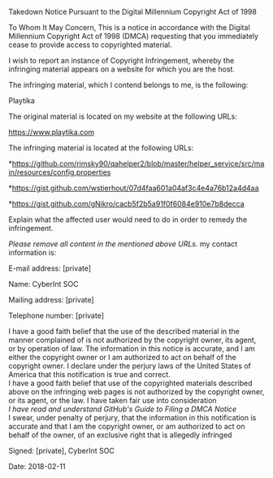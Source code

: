 Takedown Notice Pursuant to the Digital Millennium Copyright Act of 1998

To Whom It May Concern, This is a notice in accordance with the Digital
Millennium Copyright Act of 1998 (DMCA) requesting that you immediately
cease to provide access to copyrighted material.

I wish to report an instance of Copyright Infringement, whereby the
infringing material appears on a website for which you are the host.

The infringing material, which I contend belongs to me, is the following:

Playtika

The original material is located on my website at the following URLs:

https://www.playtika.com

The infringing material is located at the following URLs:

*https://github.com/rimsky90/qahelper2/blob/master/helper_service/src/main/resources/config.properties

*https://gist.github.com/wstierhout/07d4faa601a04af3c4e4a76b12a4d4aa

*https://gist.github.com/gNikro/cacb5f2b5a91f0f6084e910e7b8decca

Explain what the affected user would need to do in order to remedy the
infringement.

*Please remove all content in the mentioned above URLs.*
my contact information is:

E-mail address: [private]

Name: CyberInt SOC

Mailing address: [private]

Telephone number: [private]

I have a good faith belief that the use of the described material in the
manner complained of is not authorized by the copyright owner, its agent,
or by operation of law. The information in this notice is accurate, and I
am either the copyright owner or I am authorized to act on behalf of the
copyright owner. I declare under the perjury laws of the United States of
America that this notification is true and correct.  
I have a good faith belief that use of the copyrighted materials described
above on the infringing web pages is not authorized by the copyright owner,
or its agent, or the law. I have taken fair use into consideration  
*I have read and understand GitHub's Guide to Filing a DMCA Notice*  
I swear, under penalty of perjury, that the information in this
notification is accurate and that I am the copyright owner, or am
authorized to act on behalf of the owner, of an exclusive right that is
allegedly infringed

Signed: [private], CyberInt SOC

Date: 2018-02-11

